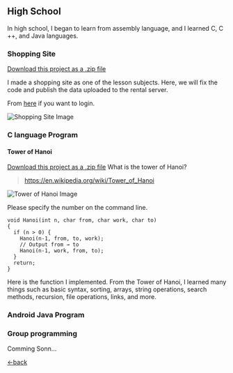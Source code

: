 ## High School

In high school, I began to learn from assembly language, and I learned C, C ++, and Java languages.

### Shopping Site
<a class="zip_download_link" href="https://github.com/7vXXi/portfolio/raw/master/high/shopping.zip">Download this project as a .zip file</a>

I made a shopping site as one of the lesson subjects. 
Here, we will fix the code and publish the data uploaded to the rental server.

From [here](http://tibineko923.starfree.jp/shopping/) if you want to login.

![Shopping Site Image](/portfolio/images/shop_pic.png)

### C language Program 

#### Tower of Hanoi 
<a class="zip_download_link" href="https://github.com/7vXXi/portfolio/raw/master/high/Hanoi.zip">Download this project as a .zip file</a>
What is the tower of Hanoi?
>https://en.wikipedia.org/wiki/Tower_of_Hanoi

![Tower of Hanoi Image](/portfolio/images/hanoi.gif)

Please specify the number on the command line.

```
void Hanoi(int n, char from, char work, char to)
{
  if (n > 0) {
    Hanoi(n-1, from, to, work);
    // Output from → to
    Hanoi(n-1, work, from, to);
  }
  return;
}
```
Here is the function I implemented.
From the Tower of Hanoi, I learned many things such as basic syntax, sorting, arrays, 
string operations, search methods, recursion, file operations, links, and more.

### Android Java Program



### Group programming

Comming Sonn...


[←back](https://7vxxi.github.io/portfolio/)
